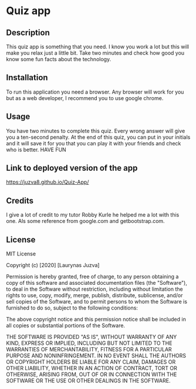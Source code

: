 # Quiz app 

## Description 

This quiz app is something that you need. I know you work a lot but this will make you relax just a little bit. Take two minutes and check how good you know some fun facts about the technology.

## Installation

To run this application you need a browser. 
Any browser will work for you but as a web developer, I recommend you to use google chrome.

## Usage 

You have two minutes to complete this quiz.  Every wrong answer will give you a ten-second penalty. At the end of this quiz, you can put in your initials and it will save it for you that you can play it with your friends and check who is better. HAVE FUN 

## Link to deployed version of the app

https://juzva8.github.io/Quiz-App/

## Credits

I give a lot of credit to my tutor Robby Kurle he helped me a lot with this one. Als some reference from google.com and getbootstrap.com.


## License

MIT License

Copyright (c) [2020] [Laurynas Juzva]

Permission is hereby granted, free of charge, to any person obtaining a copy
of this software and associated documentation files (the "Software"), to deal
in the Software without restriction, including without limitation the rights
to use, copy, modify, merge, publish, distribute, sublicense, and/or sell
copies of the Software, and to permit persons to whom the Software is
furnished to do so, subject to the following conditions:

The above copyright notice and this permission notice shall be included in all
copies or substantial portions of the Software.

THE SOFTWARE IS PROVIDED "AS IS", WITHOUT WARRANTY OF ANY KIND, EXPRESS OR
IMPLIED, INCLUDING BUT NOT LIMITED TO THE WARRANTIES OF MERCHANTABILITY,
FITNESS FOR A PARTICULAR PURPOSE AND NONINFRINGEMENT. IN NO EVENT SHALL THE
AUTHORS OR COPYRIGHT HOLDERS BE LIABLE FOR ANY CLAIM, DAMAGES OR OTHER
LIABILITY, WHETHER IN AN ACTION OF CONTRACT, TORT OR OTHERWISE, ARISING FROM,
OUT OF OR IN CONNECTION WITH THE SOFTWARE OR THE USE OR OTHER DEALINGS IN THE
SOFTWARE.
